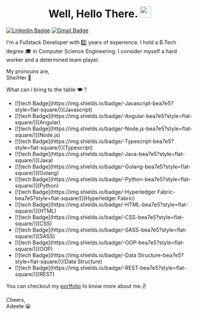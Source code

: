 <h1 align="center">Well, Hello There. <img src="https://raw.githubusercontent.com/MartinHeinz/MartinHeinz/master/wave.gif" width="30px"></h1> 

[![Linkedin Badge](https://img.shields.io/badge/-adeete-blue?style=flat-square&logo=Linkedin&logoColor=white&link=https://www.linkedin.com/in/adeete-kashyap-656b57126/)](https:&#x2F;&#x2F;www.linkedin.com&#x2F;in&#x2F;adeete-kashyap-656b57126)
[![Gmail Badge](https://img.shields.io/badge/-adeete09@gmail.com-c14438?style=flat-square&logo=Gmail&logoColor=white&link=mailto:adeete09@gmail.com)](mailto:adeete09@gmail.com)

I'm a Fullstack Developer with :two: years of experience. I hold a B.Tech degree :mortar_board: in
Computer Science Engineering. I consider myself a hard worker and a determined team player. 


My pronouns are, <br />
She&#x2F;Her :woman:

What can i bring to the table :plate_with_cutlery: ?
<ul>
  <li>[![tech Badge](https://img.shields.io/badge/-Javascript-bea7e5?style=flat-square/)](Javascript)</li>
  <li>[![tech Badge](https://img.shields.io/badge/-Angular-bea7e5?style=flat-square/)](Angular)</li>
  <li>[![tech Badge](https://img.shields.io/badge/-Node.js-bea7e5?style=flat-square/)](Node.js)</li>
  <li>[![tech Badge](https://img.shields.io/badge/-Typescript-bea7e5?style=flat-square/)](Typescript)</li>
  <li>[![tech Badge](https://img.shields.io/badge/-Java-bea7e5?style=flat-square/)](Java)</li>
  <li>[![tech Badge](https://img.shields.io/badge/-Golang-bea7e5?style=flat-square/)](Golang)</li>
  <li>[![tech Badge](https://img.shields.io/badge/-Python-bea7e5?style=flat-square/)](Python)</li>
  <li>[![tech Badge](https://img.shields.io/badge/-Hyperledger Fabric-bea7e5?style=flat-square/)](Hyperledger Fabric)</li>
  <li>[![tech Badge](https://img.shields.io/badge/-HTML-bea7e5?style=flat-square/)](HTML)</li>
  <li>[![tech Badge](https://img.shields.io/badge/-CSS-bea7e5?style=flat-square/)](CSS)</li>
  <li>[![tech Badge](https://img.shields.io/badge/-SASS-bea7e5?style=flat-square/)](SASS)</li>
  <li>[![tech Badge](https://img.shields.io/badge/-OOP-bea7e5?style=flat-square/)](OOP)</li>
  <li>[![tech Badge](https://img.shields.io/badge/-Data Structure-bea7e5?style=flat-square/)](Data Structure)</li>
  <li>[![tech Badge](https://img.shields.io/badge/-REST-bea7e5?style=flat-square/)](REST)</li>
</ul>

You can checkout my <a href="" target="_blank">portfolio</a> to know more about me.:v:

Cheers,  <br />
Adeete :grinning:


